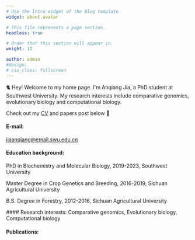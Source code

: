 ```yaml
---
# Use the Intro widget of the Blog template
widget: about.avatar

# This file represents a page section.
headless: true

# Order that this section will appear in.
weight: 12

author: admin
#design:
# css_class: fullscreen
---
```


🐈 Hey! Welcome to my home page. I'm Anqiang Jia, a PhD student at Southwest University. My research interests include comparative genomics, evolutionary biology and computational biology.

Check out my [CV](https://jiaanqiang.netlify.app/about/) and papers post below 🌈

#### E-mail:
jiaanqiang@email.swu.edu.cn
#### Education background:
<p align="left">PhD in Biochemistry and Molecular Biology, 2019-2023, Southwest University</p>  
<p align="left">Master Degree in Crop Genetics and Breeding, 2016-2019, Sichuan Agricultural University</p>  
<p align="left">B.S. Degree in Forestry, 2012-2016, Sichuan Agricultural University</p>
#### Research interests:
Comparative genomics,
Evolutionary biology,
Computational biology

#### Publications:
